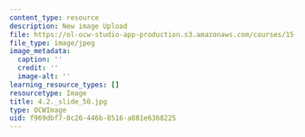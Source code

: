 ```yaml
---
content_type: resource
description: New image Upload
file: https://ol-ocw-studio-app-production.s3.amazonaws.com/courses/15-s21-nuts-and-bolts-of-business-plans-january-iap-2014/f969dbf70c26446b8516a881e6368225_4.2._slide_50.jpg
file_type: image/jpeg
image_metadata:
  caption: ''
  credit: ''
  image-alt: ''
learning_resource_types: []
resourcetype: Image
title: 4.2._slide_50.jpg
type: OCWImage
uid: f969dbf7-0c26-446b-8516-a881e6368225
---
```

